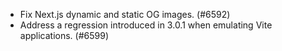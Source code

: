 - Fix Next.js dynamic and static OG images. (#6592)
- Address a regression introduced in 3.0.1 when emulating Vite applications. (#6599)
